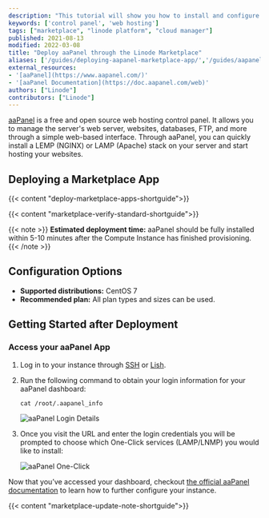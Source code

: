```yaml
---
description: "This tutorial will show you how to install and configure the free and open-source server app, aaPanel, using the Linode One-Click Marketplace on CentOS 7."
keywords: ['control panel', 'web hosting']
tags: ["marketplace", "linode platform", "cloud manager"]
published: 2021-08-13
modified: 2022-03-08
title: "Deploy aaPanel through the Linode Marketplace"
aliases: ['/guides/deploying-aapanel-marketplace-app/','/guides/aapanel-marketplace-app/']
external_resources:
- '[aaPanel](https://www.aapanel.com/)'
- '[aaPanel Documentation](https://doc.aapanel.com/web)'
authors: ["Linode"]
contributors: ["Linode"]
---
```


[aaPanel](https://www.aapanel.com/) is a free and open source web hosting control panel. It allows you to manage the server's web server, websites, databases, FTP, and more through a simple web-based interface. Through aaPanel, you can quickly install a LEMP (NGINX) or LAMP (Apache) stack on your server and start hosting your websites.

## Deploying a Marketplace App

{{< content "deploy-marketplace-apps-shortguide">}}

{{< content "marketplace-verify-standard-shortguide">}}

{{< note >}}
**Estimated deployment time:** aaPanel should be fully installed within 5-10 minutes after the Compute Instance has finished provisioning.
{{< /note >}}

## Configuration Options

- **Supported distributions:** CentOS 7
- **Recommended plan:** All plan types and sizes can be used.

## Getting Started after Deployment

### Access your aaPanel App

1.  Log in to your instance through [SSH](/docs/guides/connect-to-server-over-ssh/) or [Lish](/docs/products/compute/compute-instances/guides/lish/).

2.  Run the following command to obtain your login information for your aaPanel dashboard:

        cat /root/.aapanel_info

    ![aaPanel Login Details](aaPanel-login-info.png)

3.  Once you visit the URL and enter the login credentials you will be prompted to choose which One-Click services (LAMP/LNMP) you would like to install:

    ![aaPanel One-Click](aaPanel-one-click.png)

Now that you’ve accessed your dashboard, checkout [the official aaPanel documentation](https://doc.aapanel.com/) to learn how to further configure your instance.

{{< content "marketplace-update-note-shortguide">}}
